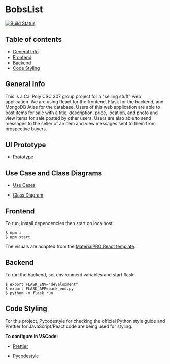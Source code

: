 # BobsList
[![Build Status](http://img.shields.io/travis/nhausmna/BobsList.svg?style=flat-square)](https://travis-ci.org/nhausmna/BobsList)

## Table of contents
* [General Info](#general-info)
* [Frontend](#frontend)
* [Backend](#backend)
* [Code Styling](#code-styling)

## General Info
This is a Cal Poly CSC 307 group project for a "selling stuff" web application. We are
using React for the frontend, Flask for the backend, and MongoDB Atlas for the 
database. Users of this web application are able to post items for sale with a title, description,
price, location, and photo and view items for sale posted by other users. Users are also able to 
send messages to the seller of an item and view messages sent to them from prospective buyers. 

## UI Prototype
- <a href="https://www.figma.com/file/GQyePeTt7Uxjw3iHWr7PDA/Bob's-List?node-id=106%3A36&frame-preset-name=Desktop" target="_blank">Prototype</a>

## Use Case and Class Diagrams
- <a href="https://github.com/nhausmna/BobsList/wiki/Use-Case-Diagram" target="_blank">Use Cases</a>

- <a href="https://github.com/nhausmna/BobsList/wiki/Class-Diagram" target="_blank">Class Diagram</a>

## Frontend
To run, install dependencies then start on localhost:

```
$ npm i
$ npm start
```

The visuals are adapted from the 
<a href="https://www.wrappixel.com/templates/materialpro-react-admin-lite/" target="_blank">MaterialPRO React template</a>.


## Backend
To run the backend, set environment variables and start flask:
```
$ export FLASK_ENV="development"
$ export FLASK_APP=back_end.py
$ python -m flask run
```


## Code Styling

For this project, Pycodestyle for checking the official Python style guide and Prettier for JavaScript/React code are being used
for styling. 

**To configure in VSCode:**
- <a href="https://medium.com/how-to-react/config-eslint-and-prettier-in-visual-studio-code-for-react-js-development-97bb2236b31a" target="_blank">Prettier</a>

- <a href="https://code.visualstudio.com/docs/python/linting" target="_blank">Pycodestyle</a>
